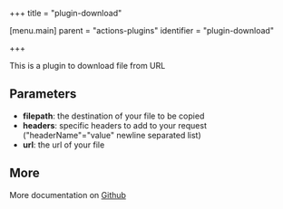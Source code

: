 +++
title = "plugin-download"

[menu.main]
parent = "actions-plugins"
identifier = "plugin-download"

+++

This is a plugin to download file from URL

## Parameters

* **filepath**: the destination of your file to be copied
* **headers**: specific headers to add to your request ("headerName"="value" newline separated list)
* **url**: the url of your file


## More

More documentation on [Github](https://github.com/ovh/cds/tree/master/contrib/plugins/plugin-download/README.md)

